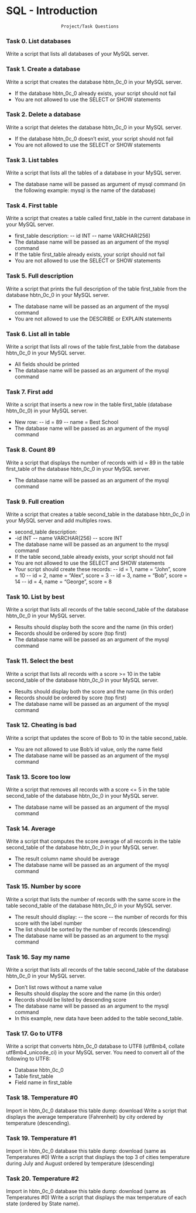 # SQL - Introduction
                         Project/Task Questions

### Task 0. List databases

Write a script that lists all databases of your MySQL server.

### Task 1. Create a database

Write a script that creates the database hbtn_0c_0 in your MySQL server.
- If the database hbtn_0c_0 already exists, your script should not fail
- You are not allowed to use the SELECT or SHOW statements

### Task 2. Delete a database

Write a script that deletes the database hbtn_0c_0 in your MySQL server.
- If the database hbtn_0c_0 doesn’t exist, your script should not fail
- You are not allowed to use the SELECT or SHOW statements

### Task 3. List tables

Write a script that lists all the tables of a database in your MySQL server.
- The database name will be passed as argument of mysql command (in the following example: mysql is the name of the database)

### Task 4. First table

Write a script that creates a table called first_table in the current database in your MySQL server.
- first_table description:
-- id INT
-- name VARCHAR(256)
- The database name will be passed as an argument of the mysql command
- If the table first_table already exists, your script should not fail
- You are not allowed to use the SELECT or SHOW statements

### Task 5. Full description

Write a script that prints the full description of the table first_table from the database hbtn_0c_0 in your MySQL server.
- The database name will be passed as an argument of the mysql command
- You are not allowed to use the DESCRIBE or EXPLAIN statements

### Task 6. List all in table

Write a script that lists all rows of the table first_table from the database hbtn_0c_0 in your MySQL server.
- All fields should be printed
- The database name will be passed as an argument of the mysql command

### Task 7. First add

Write a script that inserts a new row in the table first_table (database hbtn_0c_0) in your MySQL server.
- New row:
-- id = 89
-- name = Best School
- The database name will be passed as an argument of the mysql command

### Task 8. Count 89

Write a script that displays the number of records with id = 89 in the table first_table of the database hbtn_0c_0 in your MySQL server.
- The database name will be passed as an argument of the mysql command

### Task 9. Full creation

Write a script that creates a table second_table in the database hbtn_0c_0 in your MySQL server and add multiples rows.
- second_table description:
- -id INT
-- name VARCHAR(256)
-- score INT
- The database name will be passed as an argument to the mysql command
- If the table second_table already exists, your script should not fail
- You are not allowed to use the SELECT and SHOW statements
- Your script should create these records:
-- id = 1, name = “John”, score = 10
-- id = 2, name = “Alex”, score = 3
-- id = 3, name = “Bob”, score = 14
-- id = 4, name = “George”, score = 8

### Task 10. List by best

Write a script that lists all records of the table second_table of the database hbtn_0c_0 in your MySQL server.
- Results should display both the score and the name (in this order)
- Records should be ordered by score (top first)
- The database name will be passed as an argument of the mysql command

### Task 11. Select the best

Write a script that lists all records with a score >= 10 in the table second_table of the database hbtn_0c_0 in your MySQL server.
- Results should display both the score and the name (in this order)
- Records should be ordered by score (top first)
- The database name will be passed as an argument of the mysql command

### Task 12. Cheating is bad

Write a script that updates the score of Bob to 10 in the table second_table.
- You are not allowed to use Bob’s id value, only the name field
- The database name will be passed as an argument of the mysql command

### Task 13. Score too low

Write a script that removes all records with a score <= 5 in the table second_table of the database hbtn_0c_0 in your MySQL server.
- The database name will be passed as an argument of the mysql command

### Task 14. Average

Write a script that computes the score average of all records in the table second_table of the database hbtn_0c_0 in your MySQL server.
- The result column name should be average
- The database name will be passed as an argument of the mysql command

### Task 15. Number by score

Write a script that lists the number of records with the same score in the table second_table of the database hbtn_0c_0 in your MySQL server.
- The result should display:
-- the score
-- the number of records for this score with the label number
- The list should be sorted by the number of records (descending)
- The database name will be passed as an argument to the mysql command

### Task 16. Say my name

Write a script that lists all records of the table second_table of the database hbtn_0c_0 in your MySQL server.
- Don’t list rows without a name value
- Results should display the score and the name (in this order)
- Records should be listed by descending score
- The database name will be passed as an argument to the mysql command
- In this example, new data have been added to the table second_table.

### Task 17. Go to UTF8

Write a script that converts hbtn_0c_0 database to UTF8 (utf8mb4, collate utf8mb4_unicode_ci) in your MySQL server.
You need to convert all of the following to UTF8:
- Database hbtn_0c_0
- Table first_table
- Field name in first_table

### Task 18. Temperature #0

Import in hbtn_0c_0 database this table dump: download
Write a script that displays the average temperature (Fahrenheit) by city ordered by temperature (descending).

### Task 19. Temperature #1

Import in hbtn_0c_0 database this table dump: download (same as Temperatures #0)
Write a script that displays the top 3 of cities temperature during July and August ordered by temperature (descending)

### Task 20. Temperature #2

Import in hbtn_0c_0 database this table dump: download (same as Temperatures #0)
Write a script that displays the max temperature of each state (ordered by State name).
